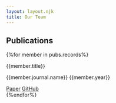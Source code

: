 ```yaml
---
layout: layout.njk
title: Our Team
---
```

## Publications
{%for member in pubs.records%}
<div class="card">
    <div class="card-header">
    <div class="card-title h5">{{member.title}}</div>
    </div>
    <div class="card-body">
        <p class="gray">{{member.journal.name}} {{member.year}}</p>
    </div>
    <div class="card-footer">
    <a href="{{member.link}}" class="btn btn-primary">Paper</a>
    <a href="{{member.github}}" class="btn btn-link">GitHub</a>
    </div>
</div>
{%endfor%}

